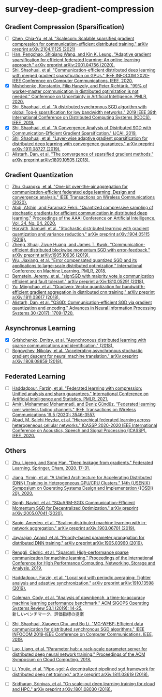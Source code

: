 # survey-deep-gradient-compression


## Gradient Compression (Sparsification)
* [ ] [Chen, Chia-Yu, et al. "Scalecom: Scalable sparsified gradient compression for communication-efficient distributed training." arXiv preprint arXiv:2104.11125 (2021)](https://arxiv.org/pdf/2104.11125.pdf)
* [ ] [Han, Pengchao, Shiqiang Wang, and Kin K. Leung. "Adaptive gradient sparsification for efficient federated learning: An online learning approach." arXiv preprint arXiv:2001.04756 (2020).](https://arxiv.org/abs/2001.04756)
* [ ] [Shi, Shaohuai, et al. "Communication-efficient distributed deep learning with merged gradient sparsification on GPUs." IEEE INFOCOM 2020-IEEE Conference on Computer Communications. IEEE, 2020.](https://www.comp.hkbu.edu.hk/~chxw/papers/infocom_2020_MGS.pdf)
* [X] [Mishchenko, Konstantin, Filip Hanzely, and Peter Richtárik. "99% of worker-master communication in distributed optimization is not needed." Conference on Uncertainty in Artificial Intelligence. PMLR, 2020.](http://proceedings.mlr.press/v124/mishchenko20a/mishchenko20a.pdf)
* [ ] [Shi, Shaohuai, et al. "A distributed synchronous SGD algorithm with global Top-k sparsification for low bandwidth networks." 2019 IEEE 39th International Conference on Distributed Computing Systems (ICDCS). IEEE, 2019.](https://arxiv.org/pdf/1901.04359.pdf)
* [X] [Shi, Shaohuai, et al. "A Convergence Analysis of Distributed SGD with Communication-Efficient Gradient Sparsification." IJCAI. 2019.](https://www.ijcai.org/Proceedings/2019/0473.pdf)
* [ ] [Shi, Shaohuai, et al. "Layer-wise adaptive gradient sparsification for distributed deep learning with convergence guarantees." arXiv preprint arXiv:1911.08727 (2019).](https://arxiv.org/abs/1911.08727)
* [ ] [Alistarh, Dan, et al. "The convergence of sparsified gradient methods." arXiv preprint arXiv:1809.10505 (2018).](https://arxiv.org/pdf/1809.10505.pdf)

## Gradient Quantization
* [ ] [Zhu, Guangxu, et al. "One-bit over-the-air aggregation for communication-efficient federated edge learning: Design and convergence analysis." IEEE Transactions on Wireless Communications (2020).](https://arxiv.org/pdf/2001.05713.pdf)
* [ ] [Abdi, Afshin, and Faramarz Fekri. "Quantized compressive sampling of stochastic gradients for efficient communication in distributed deep learning." Proceedings of the AAAI Conference on Artificial Intelligence. Vol. 34. No. 04. 2020.](https://ojs.aaai.org/index.php/AAAI/article/download/5706/5562)
* [ ] [Horváth, Samuel, et al. "Stochastic distributed learning with gradient quantization and variance reduction." arXiv preprint arXiv:1904.05115 (2019).](https://arxiv.org/pdf/1904.05115.pdf)
* [ ] [Zheng, Shuai, Ziyue Huang, and James T. Kwok. "Communication-efficient distributed blockwise momentum SGD with error-feedback." arXiv preprint arXiv:1905.10936 (2019).](https://arxiv.org/pdf/1905.10936.pdf)
* [ ] [Wu, Jiaxiang, et al. "Error compensated quantized SGD and its applications to large-scale distributed optimization." International Conference on Machine Learning. PMLR, 2018.](http://proceedings.mlr.press/v80/wu18d/wu18d.pdf)
* [ ] [Bernstein, Jeremy, et al. "signSGD with majority vote is communication efficient and fault tolerant." arXiv preprint arXiv:1810.05291 (2018).](https://arxiv.org/pdf/1810.05291.pdf)
* [ ] [Yu, Mingchao, et al. "Gradiveq: Vector quantization for bandwidth-efficient gradient aggregation in distributed cnn training." arXiv preprint arXiv:1811.03617 (2018).](https://arxiv.org/pdf/1811.03617.pdf)
* [ ] [Alistarh, Dan, et al. "QSGD: Communication-efficient SGD via gradient quantization and encoding." Advances in Neural Information Processing Systems 30 (2017): 1709-1720.](https://papers.nips.cc/paper/2017/file/6c340f25839e6acdc73414517203f5f0-Paper.pdf)

## Asynchronus Learning
* [X] [Grishchenko, Dmitry, et al. "Asynchronous distributed learning with sparse communications and identification." (2018).](https://hal.archives-ouvertes.fr/hal-01950120/document)
* [ ] [Bogoychev, Nikolay, et al. "Accelerating asynchronous stochastic gradient descent for neural machine translation." arXiv preprint arXiv:1808.08859 (2018).](https://hal.archives-ouvertes.fr/hal-01950120/document)

## Federated Learning
* [ ] [Haddadpour, Farzin, et al. "Federated learning with compression: Unified analysis and sharp guarantees." International Conference on Artificial Intelligence and Statistics. PMLR, 2021.](http://proceedings.mlr.press/v130/haddadpour21a/haddadpour21a.pdf)
* [ ] [Amiri, Mohammad Mohammadi, and Deniz Gündüz. "Federated learning over wireless fading channels." IEEE Transactions on Wireless Communications 19.5 (2020): 3546-3557.](https://arxiv.org/pdf/1907.09769.pdf)
* [ ] [Abad, M. Salehi Heydar, et al. "Hierarchical federated learning across heterogeneous cellular networks." ICASSP 2020-2020 IEEE International Conference on Acoustics, Speech and Signal Processing (ICASSP). IEEE, 2020.](https://arxiv.org/pdf/1909.02362.pdf)

## Others
* [ ] [Zhu, Ligeng, and Song Han. "Deep leakage from gradients." Federated Learning. Springer, Cham, 2020. 17-31.](https://arxiv.org/pdf/1906.08935.pdf)

* [ ] [Jiang, Yimin, et al. "A Unified Architecture for Accelerating Distributed {DNN} Training in Heterogeneous GPU/CPU Clusters." 14th {USENIX} Symposium on Operating Systems Design and Implementation ({OSDI} 20). 2020.](https://www.usenix.org/system/files/osdi20-jiang.pdf)

* [ ] [Singh, Navjot, et al. "SQuARM-SGD: Communication-Efficient Momentum SGD for Decentralized Optimization." arXiv preprint arXiv:2005.07041 (2020).](https://arxiv.org/pdf/2005.07041.pdf)

* [ ] [Sapio, Amedeo, et al. "Scaling distributed machine learning with in-network aggregation." arXiv preprint arXiv:1903.06701 (2019).](https://arxiv.org/pdf/1903.06701.pdf)

* [ ] [Jayarajan, Anand, et al. "Priority-based parameter propagation for distributed DNN training." arXiv preprint arXiv:1905.03960 (2019).](https://arxiv.org/pdf/1905.03960.pdf)

* [ ] [Renggli, Cèdric, et al. "Sparcml: High-performance sparse communication for machine learning." Proceedings of the International Conference for High Performance Computing, Networking, Storage and Analysis. 2019.](https://arxiv.org/pdf/1802.08021.pdf)

* [ ] [Haddadpour, Farzin, et al. "Local sgd with periodic averaging: Tighter analysis and adaptive synchronization." arXiv preprint arXiv:1910.13598 (2019).](https://arxiv.org/pdf/1910.13598.pdf)

* [ ] [Coleman, Cody, et al. "Analysis of dawnbench, a time-to-accuracy machine learning performance benchmark." ACM SIGOPS Operating Systems Review 53.1 (2019): 14-25.](https://arxiv.org/pdf/1806.01427.pdf)  
新しいベンチマーク、評価指標の提案

* [ ] [Shi, Shaohuai, Xiaowen Chu, and Bo Li. "MG-WFBP: Efficient data communication for distributed synchronous SGD algorithms." IEEE INFOCOM 2019-IEEE Conference on Computer Communications. IEEE, 2019.](https://arxiv.org/pdf/1811.11141.pdf)

* [ ] [Luo, Liang, et al. "Parameter hub: a rack-scale parameter server for distributed deep neural network training." Proceedings of the ACM Symposium on Cloud Computing. 2018.](https://dl.acm.org/doi/pdf/10.1145/3267809.3267840)

* [ ] [Li, Youjie, et al. "Pipe-sgd: A decentralized pipelined sgd framework for distributed deep net training." arXiv preprint arXiv:1811.03619 (2018).](https://arxiv.org/pdf/1811.03619.pdf)

* [ ] [Sridharan, Srinivas, et al. "On scale-out deep learning training for cloud and HPC." arXiv preprint arXiv:1801.08030 (2018).](https://arxiv.org/pdf/1810.00859.pdf)
